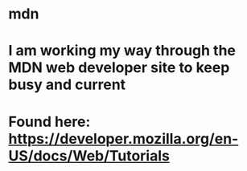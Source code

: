 # mdn
# I am working my way through the MDN web developer site to keep busy and current
# Found here: https://developer.mozilla.org/en-US/docs/Web/Tutorials
